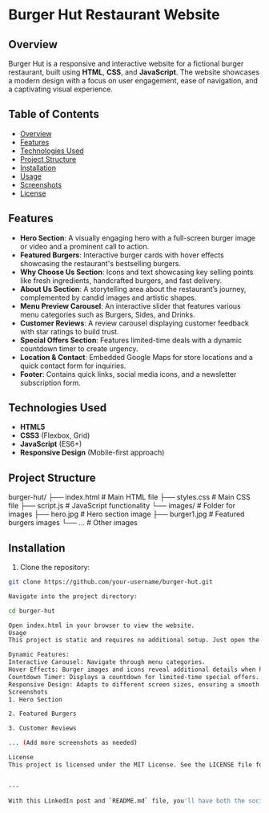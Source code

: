 # Burger Hut Restaurant Website

## Overview

Burger Hut is a responsive and interactive website for a fictional burger restaurant, built using **HTML**, **CSS**, and **JavaScript**. The website showcases a modern design with a focus on user engagement, ease of navigation, and a captivating visual experience.

## Table of Contents

- [Overview](#overview)
- [Features](#features)
- [Technologies Used](#technologies-used)
- [Project Structure](#project-structure)
- [Installation](#installation)
- [Usage](#usage)
- [Screenshots](#screenshots)
- [License](#license)

## Features

- **Hero Section**: A visually engaging hero with a full-screen burger image or video and a prominent call to action.
- **Featured Burgers**: Interactive burger cards with hover effects showcasing the restaurant's bestselling burgers.
- **Why Choose Us Section**: Icons and text showcasing key selling points like fresh ingredients, handcrafted burgers, and fast delivery.
- **About Us Section**: A storytelling area about the restaurant’s journey, complemented by candid images and artistic shapes.
- **Menu Preview Carousel**: An interactive slider that features various menu categories such as Burgers, Sides, and Drinks.
- **Customer Reviews**: A review carousel displaying customer feedback with star ratings to build trust.
- **Special Offers Section**: Features limited-time deals with a dynamic countdown timer to create urgency.
- **Location & Contact**: Embedded Google Maps for store locations and a quick contact form for inquiries.
- **Footer**: Contains quick links, social media icons, and a newsletter subscription form.

## Technologies Used

- **HTML5**
- **CSS3** (Flexbox, Grid)
- **JavaScript** (ES6+)
- **Responsive Design** (Mobile-first approach)

## Project Structure

burger-hut/ ├── index.html # Main HTML file ├── styles.css # Main CSS file ├── script.js # JavaScript functionality └── images/ # Folder for images ├── hero.jpg # Hero section image ├── burger1.jpg # Featured burgers images └── ... # Other images


## Installation

1. Clone the repository:

```bash
git clone https://github.com/your-username/burger-hut.git

Navigate into the project directory:

cd burger-hut

Open index.html in your browser to view the website.
Usage
This project is static and requires no additional setup. Just open the index.html file in any modern browser.

Dynamic Features:
Interactive Carousel: Navigate through menu categories.
Hover Effects: Burger images and icons reveal additional details when hovered.
Countdown Timer: Displays a countdown for limited-time special offers.
Responsive Design: Adapts to different screen sizes, ensuring a smooth experience on mobile, tablet, and desktop.
Screenshots
1. Hero Section

2. Featured Burgers

3. Customer Reviews

... (Add more screenshots as needed)

License
This project is licensed under the MIT License. See the LICENSE file for more details.


---

With this LinkedIn post and `README.md` file, you'll have both the social media presence and professional documentation for your project covered! Let me know if you need any other tweaks.
